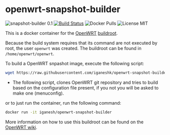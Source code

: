 openwrt-snapshot-builder
========================
![snapshot-builder 0.1](https://img.shields.io/badge/snapshot--builder-0.1-success.svg?style=flat-square)
[![Build Status](https://travis-ci.com/iganeshk/openwrt-snapshot-builder-docker.svg?branch=master)](https://travis-ci.com/iganeshk/openwrt-snapshot-builder-docker)
![Docker Pulls](https://img.shields.io/docker/pulls/iganesh/openwrt-snapshot-builder.svg?style=flat-square)
![License MIT](https://img.shields.io/badge/license-MIT-blue.svg?style=flat-square)

This is a docker container for the [OpenWRT](https://openwrt.org/)
[buildroot](http://wiki.openwrt.org/doc/howto/buildroot.exigence).

Because the build system requires that its command are not executed by root,
the user `openwrt` was created. The buildroot can be found in `/home/openwrt/openwrt`.

To build a OpenWRT snpashot image, execute the following script:
```sh
wget https://raw.githubusercontent.com/iganeshk/openwrt-snapshot-builder-docker/master/openwrt_docker_buildroot.sh && bash openwrt_docker_buildroot.sh
```

* The following script, clones OpenWRT git repository and tries to build based on the configuration file present, if you not you will be asked to make one (menuconfig). 

or to just run the container, run the following command:
```sh
docker run -it iganesh/openwrt-snapshot-builder
```

More information on how to use this buildroot can be found on the
[OpenWRT wiki](http://wiki.openwrt.org/doc/howto/build).